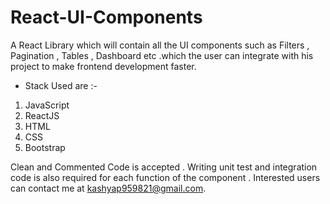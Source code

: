 # React-UI-Components
A React Library which will contain all the UI components such as Filters , Pagination , Tables , Dashboard etc .which the user can integrate with his project to make frontend development  faster.
* Stack Used are :-
1. JavaScript
2. ReactJS
3. HTML 
4. CSS
5. Bootstrap

Clean and Commented Code is accepted . 
Writing unit test and integration code  is also required for each function of the component . Interested users can contact me at kashyap959821@gmail.com.
